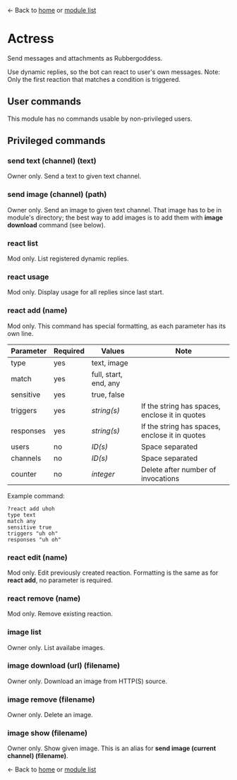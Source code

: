 ← Back to [home](../index.md) or [module list](index.md)

# Actress

Send messages and attachments as Rubbergoddess.

Use dynamic replies, so the bot can react to user's own messages. Note: Only the first reaction that matches a condition is triggered.

## User commands

This module has no commands usable by non-privileged users.

## Privileged commands

### send text (channel) (text)

Owner only. Send a text to given text channel.

### send image (channel) (path)

Owner only. Send an image to given text channel. That image has to be in module's directory; the best way to add images is to add them with **image download** command (see below).

### react list

Mod only. List registered dynamic replies.

### react usage

Mod only. Display usage for all replies since last start.

### react add (name)

Mod only. This command has special formatting, as each parameter has its own line.

| Parameter  | Required | Values                | Note |
|------------|----------|-----------------------|------|
| type       | yes      | text, image           |      |
| match      | yes      | full, start, end, any |      |
| sensitive  | yes      | true, false           |      |
| triggers   | yes      | _string(s)_           | If the string has spaces, enclose it in quotes |
| responses  | yes      | _string(s)_           | If the string has spaces, enclose it in quotes |
| users      | no       | _ID(s)_               | Space separated                                |
| channels   | no       | _ID(s)_               | Space separated                                |
| counter    | no       | _integer_             | Delete after number of invocations             |

Example command:

```
?react add uhoh
type text
match any
sensitive true
triggers "uh oh"
responses "uh oh"
```

### react edit (name)

Mod only. Edit previously created reaction. Formatting is the same as for **react add**, no parameter is required.

### react remove (name)

Mod only. Remove existing reaction.

### image list

Owner only. List availabe images.

### image download (url) (filename)

Owner only. Download an image from HTTP(S) source.

### image remove (filename)

Owner only. Delete an image.

### image show (filename)

Owner only. Show given image. This is an alias for **send image (current channel) (filename)**.


← Back to [home](../index.md) or [module list](index.md)
